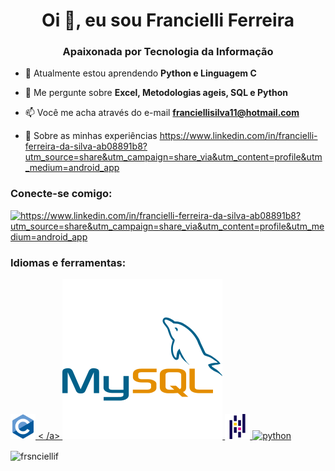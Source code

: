 <h1 align="center">Oi 👋, eu sou Francielli Ferreira</h1>
<h3 align="center">Apaixonada por Tecnologia da Informação</h3>

- 🌱 Atualmente estou aprendendo **Python e Linguagem C**

- 💬 Me pergunte sobre **Excel, Metodologias ageis, SQL e Python**

- 📫 Você me acha através do e-mail  **franciellisilva11@hotmail.com**

- 📄 Sobre as minhas experiências https://www.linkedin.com/in/francielli-ferreira-da-silva-ab08891b8?utm_source=share&utm_campaign=share_via&utm_content=profile&utm_medium=android_app

<h3 align="left">Conecte-se comigo:</h3>
<p align="left">
<a href="https://linkedin.com/in/https://www.linkedin.com/in/francielli-ferreira-da-silva-ab08891b8?utm_source=share&utm_campaign=share_via&utm_content=profile&utm_medium=android_app" target="blank" ><img align="center" src="https://raw.githubusercontent.com/rahuldkjain/github-profile-readme-generator/master/src/images/icons/Social/linked-in-alt.svg" alt ="https://www.linkedin.com/in/francielli-ferreira-da-silva-ab08891b8?utm_source=share&utm_campaign=share_via&utm_content=profile&utm_medium=android_app" height="30" width="40" /></a>
</p>

<h3 align="left">Idiomas e ferramentas:</h3>
<p align="left"> <a href="https://www.cprogramming.com/" target="_blank" rel="noreferrer" > <img src="https://raw.githubusercontent.com/devicons/devicon/master/icons/c/c-original.svg" alt="c" width="40" height="40"/> < /a> <a href="https://www.mysql.com/" target="_blank" rel="noreferrer"> <img src="https://raw.githubusercontent.com/devicons/devicon/master /icons/mysql/mysql-original-wordmark.svg" alt="mysql" largura="40" altura="40"/> </a> <a href="https://pandas.pydata.org/" alvo="_em branco" rel="noreferrer"> <img src="https://raw.githubusercontent.com/devicons/devicon/2ae2a900d2f041da66e950e4d48052658d850630/icons/pandas/pandas-original.svg" alt="pandas" width="40" height=" 40"/> </a> <a href="https://www.python.org" target="_blank" rel="noreferrer"> <img src="https://raw.githubusercontent.com/devicons /devicon/master/icons/python/python-original.svg" alt="python" largura="40" altura="40"/> </a> </p>

<p><img align="center" src="https://github-readme-stats.vercel.app/api/top-langs?username=frsnciellif&show_icons=true&locale=en&layout=compact" alt="frsnciellif" /></p>


<!---
- 👋 Hi, I’m @FrancielliF
- 👀 I’m interested in ...
- 🌱 I’m currently learning ...
- 💞️ I’m looking to collaborate on ...
- 📫 How to reach me ...
- 😄 Pronouns: ...
- ⚡ Fun fact: ...


FrancielliF/FrancielliF is a ✨ special ✨ repository because its `README.md` (this file) appears on your GitHub profile.
You can click the Preview link to take a look at your changes.
--->
